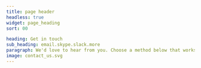 ```yaml
---
title: page header
headless: true
widget: page_heading
sort: 00

heading: Get in touch
sub_heading: email.skype.slack.more
paragraph: We'd love to hear from you. Choose a method below that works for you
image: contact_us.svg
---
```


